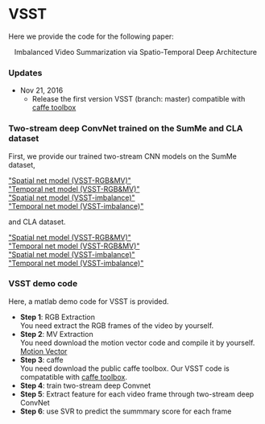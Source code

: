 # VSST 
Here we provide the code for the following paper:

    Imbalanced Video Summarization via Spatio-Temporal Deep Architecture
    
### Updates
- Nov 21, 2016
  * Release the first version VSST (branch: master) compatible with [caffe toolbox](https://github.com/yjxiong/caffe)

### Two-stream deep ConvNet trained on the SumMe and CLA dataset
First, we provide our trained two-stream CNN models on the SumMe dataset, 

["Spatial net model (VSST-RGB&MV)"](https://drive.google.com/file/d/0B7XqN7JTUuAlemhwOTI1c2hJZEk/view?usp=sharing) </br> 
["Temporal net model (VSST-RGB&MV)"](https://drive.google.com/file/d/0B7XqN7JTUuAlcGtnQnlUcV8wVlk/view?usp=sharing) </br>
["Spatial net model (VSST-imbalance)"](https://drive.google.com/file/d/0B7XqN7JTUuAlRFlTc0JjYWdTOFE/view?usp=sharing) </br> 
["Temporal net model (VSST-imbalance)"](https://drive.google.com/file/d/0B7XqN7JTUuAlbHJvTGtuT3NSM2s/view?usp=sharing) </br>

and CLA dataset.

["Spatial net model (VSST-RGB&MV)"](https://drive.google.com/file/d/0B7XqN7JTUuAlUjR4eC1TRDdEMUE/view?usp=sharing) </br> 
["Temporal net model (VSST-RGB&MV)"](https://drive.google.com/file/d/0B7XqN7JTUuAlYmo0cDQ0c09WbE0/view?usp=sharing) </br>
["Spatial net model (VSST-imbalance)"](https://drive.google.com/file/d/0B7XqN7JTUuAlakZybnBjZkVqLVE/view?usp=sharing) </br> 
["Temporal net model (VSST-imbalance)"](https://drive.google.com/file/d/0B7XqN7JTUuAldkpMYkp4N0ptc1k/view?usp=sharing) </br>


### VSST demo code
Here, a matlab demo code for VSST is provided.

- **Step 1**: RGB Extraction </br>
You need extract the RGB frames of the video by yourself. 
- **Step 2**: MV Extraction </br>
You need download the motion vector code and compile it by yourself. [Motion Vector](https://github.com/zbwglory/MV-release)
- **Step 3**: caffe  </br>
You need download the public caffe toolbox. Our VSST code is compatatible  with [caffe toolbox](https://github.com/yjxiong/caffe). </br>
- **Step 4**: train two-stream deep Convnet  </br>
- **Step 5**: Extract feature for each video frame through two-stream deep ConvNet </br>
- **Step 6**: use SVR to predict the summmary score for each frame </br>

